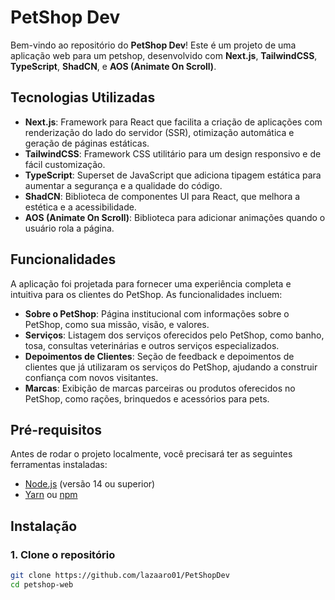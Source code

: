 # PetShop Dev

Bem-vindo ao repositório do **PetShop Dev**! Este é um projeto de uma aplicação web para um petshop, desenvolvido com **Next.js**, **TailwindCSS**, **TypeScript**, **ShadCN**, e **AOS (Animate On Scroll)**.

## Tecnologias Utilizadas

- **Next.js**: Framework para React que facilita a criação de aplicações com renderização do lado do servidor (SSR), otimização automática e geração de páginas estáticas.
- **TailwindCSS**: Framework CSS utilitário para um design responsivo e de fácil customização.
- **TypeScript**: Superset de JavaScript que adiciona tipagem estática para aumentar a segurança e a qualidade do código.
- **ShadCN**: Biblioteca de componentes UI para React, que melhora a estética e a acessibilidade.
- **AOS (Animate On Scroll)**: Biblioteca para adicionar animações quando o usuário rola a página.

## Funcionalidades

A aplicação foi projetada para fornecer uma experiência completa e intuitiva para os clientes do PetShop. As funcionalidades incluem:

- **Sobre o PetShop**: Página institucional com informações sobre o PetShop, como sua missão, visão, e valores.
- **Serviços**: Listagem dos serviços oferecidos pelo PetShop, como banho, tosa, consultas veterinárias e outros serviços especializados.
- **Depoimentos de Clientes**: Seção de feedback e depoimentos de clientes que já utilizaram os serviços do PetShop, ajudando a construir confiança com novos visitantes.
- **Marcas**: Exibição de marcas parceiras ou produtos oferecidos no PetShop, como rações, brinquedos e acessórios para pets.

## Pré-requisitos

Antes de rodar o projeto localmente, você precisará ter as seguintes ferramentas instaladas:

- [Node.js](https://nodejs.org/) (versão 14 ou superior)
- [Yarn](https://yarnpkg.com/) ou [npm](https://www.npmjs.com/)

## Instalação

### 1. Clone o repositório

```bash
git clone https://github.com/lazaaro01/PetShopDev
cd petshop-web
